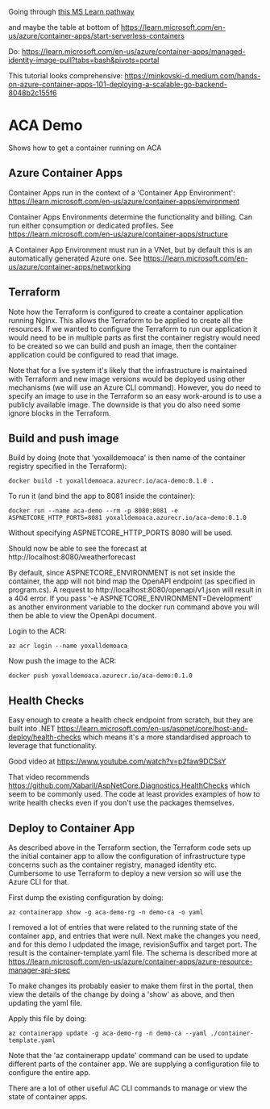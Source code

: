 

Going through [this MS Learn pathway](https://learn.microsoft.com/en-us/training/paths/deploy-cloud-native-applications-to-azure-container-apps/)

and maybe the table at bottom of https://learn.microsoft.com/en-us/azure/container-apps/start-serverless-containers


Do: https://learn.microsoft.com/en-us/azure/container-apps/managed-identity-image-pull?tabs=bash&pivots=portal

This tutorial looks comprehensive: https://minkovski-d.medium.com/hands-on-azure-container-apps-101-deploying-a-scalable-go-backend-8048b2c155f6




# ACA Demo #

Shows how to get a container running on ACA


## Azure Container Apps ##

Container Apps run in the context of a 'Container App Environment': https://learn.microsoft.com/en-us/azure/container-apps/environment

Container Apps Environments determine the functionality and billing. Can run either consumption or dedicated profiles. See https://learn.microsoft.com/en-us/azure/container-apps/structure

A Container App Environment must run in a VNet, but by default this is an automatically generated Azure one. See https://learn.microsoft.com/en-us/azure/container-apps/networking



## Terraform ##

Note how the Terraform is configured to create a container application running Nginx. This allows the Terraform to be applied
to create all the resources. If we wanted to configure the Terraform to run our application it would need to be in multiple
parts as first the container registry would need to be created so we can build and push an image, then the container application
could be configured to read that image.

Note that for a live system it's likely that the infrastructure is maintained with Terraform and new image versions
would be deployed using other mechanisms (we will use an Azure CLI command). However, you do need to specify an image to use
in the Terraform so an easy work-around is to use a publicly available image. The downside is that you do also need
some ignore blocks in the Terraform.


## Build and push image ##

Build by doing (note that 'yoxalldemoaca' is then name of the container registry specified in the Terraform):

    docker build -t yoxalldemoaca.azurecr.io/aca-demo:0.1.0 .

To run it (and bind the app to 8081 inside the container):

    docker run --name aca-demo --rm -p 8080:8081 -e ASPNETCORE_HTTP_PORTS=8081 yoxalldemoaca.azurecr.io/aca-demo:0.1.0

Without specifying ASPNETCORE_HTTP_PORTS 8080 will be used.

Should now be able to see the forecast at http://localhost:8080/weatherforecast

By default, since ASPNETCORE_ENVIRONMENT is not set inside the container, the app will not bind map the OpenAPI endpoint
(as specified in program.cs). A request to http://localhost:8080/openapi/v1.json will result in a 404 error. If you
pass '-e ASPNETCORE_ENVIRONMENT=Development' as another environment variable to the docker run command above you will
then be able to view the OpenApi document.

Login to the ACR:

    az acr login --name yoxalldemoaca

Now push the image to the ACR:

    docker push yoxalldemoaca.azurecr.io/aca-demo:0.1.0


## Health Checks ##

Easy enough to create a health check endpoint from scratch, but they are built into .NET https://learn.microsoft.com/en-us/aspnet/core/host-and-deploy/health-checks
which means it's a more standardised approach to leverage that functionality.

Good video at https://www.youtube.com/watch?v=p2faw9DCSsY

That video recommends https://github.com/Xabaril/AspNetCore.Diagnostics.HealthChecks which seem to be commonly used. The code at least provides
examples of how to write health checks even if you don't use the packages themselves.


## Deploy to Container App ##

As described above in the Terraform section, the Terraform code sets up the initial container app to allow the configuration of infrastructure
type concerns such as the container registry, managed identity etc. Cumbersome to use Terraform to deploy a new version so will use the Azure CLI for that. 

First dump the existing configuration by doing:

    az containerapp show -g aca-demo-rg -n demo-ca -o yaml

I removed a lot of entries that were related to the running state of the container app, and entries that were null.  Next make the changes you need, and
for this demo I udpdated the image, revisionSuffix and target port. The result is the container-template.yaml file.  The schema is described more
at https://learn.microsoft.com/en-us/azure/container-apps/azure-resource-manager-api-spec

To make changes its probably easier to make them first in the portal, then view the details of the change by doing a 'show' as above, and then
updating the yaml file.

Apply this file by doing:

    az containerapp update -g aca-demo-rg -n demo-ca --yaml ./container-template.yaml

Note that the 'az containerapp update' command can be used to update different parts of the container app. We are supplying a configuration
file to configure the entire app.

There are a lot of other useful AC CLI commands to manage or view the state of container apps.
